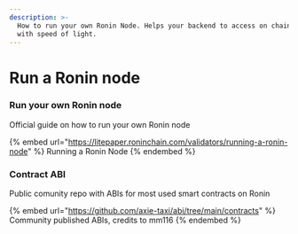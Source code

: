 ```yaml
---
description: >-
  How to run your own Ronin Node. Helps your backend to access on chain data
  with speed of light.
---
```


# Run a Ronin node

### Run your own Ronin node

Official guide on how to run your own Ronin node

{% embed url="https://litepaper.roninchain.com/validators/running-a-ronin-node" %}
Running a Ronin Node
{% endembed %}

### Contract ABI

Public comunity repo with ABIs for most used smart contracts on Ronin

{% embed url="https://github.com/axie-taxi/abi/tree/main/contracts" %}
Community published ABIs, credits to mm116
{% endembed %}

